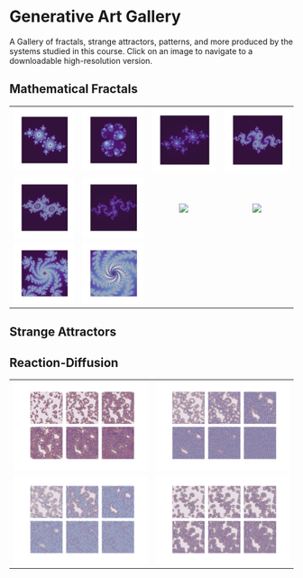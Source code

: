 # Generative Art Gallery

A Gallery of fractals, strange attractors, patterns, and more produced by the systems studied in this course. Click on an image to navigate to a downloadable high-resolution version.

## Mathematical Fractals
| | | | |
|:------------------:|:------------------:|:------------------:|:------------------:|
| [<img src="Mathematical-Fractals/quadratic_julia_romanesco.png" width="200">](Mathematical-Fractals/quadratic_julia_romanesco.png) | [<img src="Mathematical-Fractals/quadratic_julia_paisley.png" width="200">](Mathematical-Fractals/quadratic_julia_paisley.png) | [<img src="Mathematical-Fractals/quadratic_julia_snowflake.png" width="200">](Mathematical-Fractals/quadratic_julia_snowflake.png) | [<img src="Mathematical-Fractals/quadratic_julia_vortices.png" width="200">](Mathematical-Fractals/quadratic_julia_vortices.png) |
| [<img src="Mathematical-Fractals/quadratic_julia_galaxy.png" width="200">](Mathematical-Fractals/quadratic_julia_galaxy.png) | [<img src="Mathematical-Fractals/quadratic_julia_dendrite.png" width="200">](Mathematical-Fractals/quadratic_julia_dendrite.png) | [<img src="Mathematical-Fractals/sinusoid_julia_icy.png" width="200">](Mathematical-Fractals/sinusoid_julia_icy.png) | [<img src="Mathematical-Fractals/sinusoid_julia_burst.png" width="200">](Mathematical-Fractals/sinusoid_julia_burst.png) |
| [<img src="Mathematical-Fractals/complexlogistic_julia_swirl.png" width="200">](Mathematical-Fractals/complexlogistic_julia_swirl.png) | [<img src="Mathematical-Fractals/complexlogistic_julia_spiral.png" width="200">](Mathematical-Fractals/complexlogistic_julia_spiral.png) | | |

## Strange Attractors

## Reaction-Diffusion
| | |
|:------------------:|:------------------:|
| [<img src="Reaction-Diffusion/gray_scott_020_057.png" width="400">](Reaction-Diffusion/gray_scott_020_057.png) | [<img src="Reaction-Diffusion/gray_scott_030_057.png" width="400">](Reaction-Diffusion/gray_scott_030_057.png) |
| [<img src="Reaction-Diffusion/gray_scott_034_057.png" width="400">](Reaction-Diffusion/gray_scott_034_057.png) | [<img src="Reaction-Diffusion/gray_scott_060_062.png" width="400">](Reaction-Diffusion/gray_scott_060_062.png)


